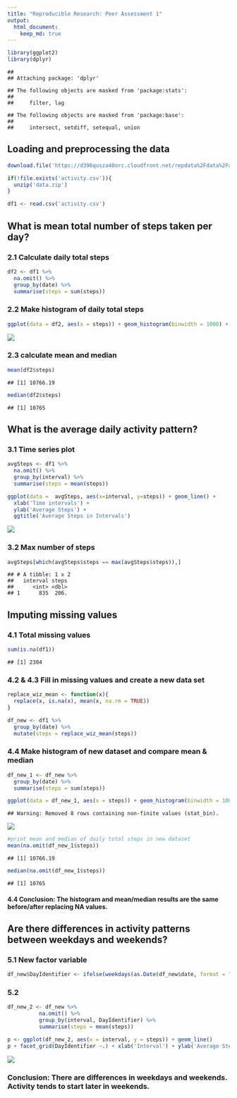 ```yaml
---
title: "Reproducible Research: Peer Assessment 1"
output: 
  html_document:
    keep_md: true
---
```





```r
library(ggplot2)
library(dplyr)
```

```
## 
## Attaching package: 'dplyr'
```

```
## The following objects are masked from 'package:stats':
## 
##     filter, lag
```

```
## The following objects are masked from 'package:base':
## 
##     intersect, setdiff, setequal, union
```

## Loading and preprocessing the data


```r
download.file('https://d396qusza40orc.cloudfront.net/repdata%2Fdata%2Factivity.zip','data.zip')

if(!file.exists('activity.csv')){
  unzip('data.zip')
}

df1 <- read.csv('activity.csv')
```


## What is mean total number of steps taken per day?

### 2.1 Calculate daily total steps

```r
df2 <- df1 %>%
  na.omit() %>%
  group_by(date) %>%
  summarise(steps = sum(steps))
```


### 2.2 Make histogram of daily total steps

```r
ggplot(data = df2, aes(x = steps)) + geom_histogram(binwidth = 1000) + xlab('Daily Total Steps') + ylab('Count') + ggtitle('Daily Total Steps Distribution')
```

![](PA1_template_files/figure-html/unnamed-chunk-4-1.png)<!-- -->

### 2.3 calculate mean and median

```r
mean(df2$steps)
```

```
## [1] 10766.19
```

```r
median(df2$steps)
```

```
## [1] 10765
```


## What is the average daily activity pattern?

### 3.1 Time series plot

```r
avgSteps <- df1 %>%
  na.omit() %>%
  group_by(interval) %>%
  summarise(steps = mean(steps))

ggplot(data =  avgSteps, aes(x=interval, y=steps)) + geom_line() +
  xlab('Time intervals') +
  ylab('Average Steps') +
  ggtitle('Average Steps in Intervals')
```

![](PA1_template_files/figure-html/unnamed-chunk-6-1.png)<!-- -->

### 3.2 Max number of steps

```r
avgSteps[which(avgSteps$steps == max(avgSteps$steps)),]
```

```
## # A tibble: 1 x 2
##   interval steps
##      <int> <dbl>
## 1      835  206.
```


## Imputing missing values

### 4.1 Total missing values

```r
sum(is.na(df1))
```

```
## [1] 2304
```

### 4.2 & 4.3 Fill in missing values and create a new data set

```r
replace_wiz_mean <- function(x){
  replace(x, is.na(x), mean(x, na.rm = TRUE))
}

df_new <- df1 %>%
  group_by(date) %>%
  mutate(steps = replace_wiz_mean(steps))
```

### 4.4 Make histogram of new dataset and compare mean & median

```r
df_new_1 <- df_new %>%
  group_by(date) %>%
  summarise(steps = sum(steps))

ggplot(data = df_new_1, aes(x = steps)) + geom_histogram(binwidth = 1000) + xlab('Daily Total Steps') + ylab('Count') + ggtitle('Daily Total Steps Distribution')
```

```
## Warning: Removed 8 rows containing non-finite values (stat_bin).
```

![](PA1_template_files/figure-html/unnamed-chunk-10-1.png)<!-- -->

```r
#print mean and median of daily total steps in new dataset
mean(na.omit(df_new_1$steps))
```

```
## [1] 10766.19
```

```r
median(na.omit(df_new_1$steps))
```

```
## [1] 10765
```

#### 4.4 Conclusion: The histogram and mean/median results are the same before/after replacing NA values.

## Are there differences in activity patterns between weekdays and weekends?

### 5.1 New factor variable

```r
df_new$DayIdentifier <- ifelse(weekdays(as.Date(df_new$date, format = "%Y-%m-%d")) %in% c("Monday", "Tuesday", "Wednesday", "Thursday", "Friday"), "Weekday", "Weekend") 
```

### 5.2

```r
df_new_2 <- df_new %>%
          na.omit() %>%
          group_by(interval, DayIdentifier) %>%
          summarise(steps = mean(steps))

p <- ggplot(df_new_2, aes(x = interval, y = steps)) + geom_line()
p + facet_grid(DayIdentifier ~.) + xlab('Interval') + ylab('Average Steps') + ggtitle('Comparison of Average Steps in Intervals')
```

![](PA1_template_files/figure-html/unnamed-chunk-12-1.png)<!-- -->

### Conclusion: There are differences in weekdays and weekends. Activity tends to start later in weekends. 
